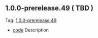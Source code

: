 ## 1.0.0-prerelease.49 ( TBD )

Tag: [1.0.0-prerelease.49](https://github.com/patternfly/patternfly-elements/releases/tag/1.0.0-prerelease.49)

- [code](url) Description